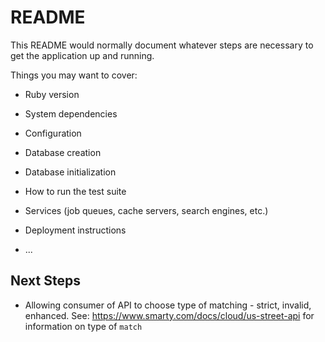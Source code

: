 # README

This README would normally document whatever steps are necessary to get the
application up and running.

Things you may want to cover:

* Ruby version

* System dependencies

* Configuration

* Database creation

* Database initialization

* How to run the test suite

* Services (job queues, cache servers, search engines, etc.)

* Deployment instructions

* ...

## Next Steps
* Allowing consumer of API to choose type of matching - strict, invalid, enhanced. See: https://www.smarty.com/docs/cloud/us-street-api for information on type of `match`
